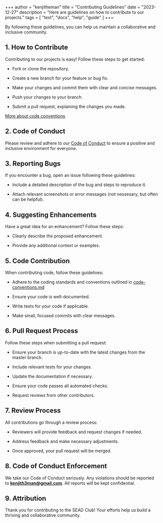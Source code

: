 +++
author = "kenjitheman"
title = "Contributing Guidelines"
date = "2023-12-27"
description = "Here are guidelines on how to contribute to our projects."
tags = [
    "text",
    "docs",
    "help",
    "guide"
]
+++

By following these guidelines, you can help us maintain a collaborative and inclusive community.

## 1. How to Contribute

Contributing to our projects is easy! Follow these steps to get started:

- Fork or clone the repository.

- Create a new branch for your feature or bug fix.

- Make your changes and commit them with clear and concise messages.

- Push your changes to your branch.

- Submit a pull request, explaining the changes you made.

[More about code conventions](code-conventions.md)

## 2. Code of Conduct

Please review and adhere to our [Code of Conduct](code-of-conduct.md) to ensure a positive and inclusive environment for everyone.

## 3. Reporting Bugs

If you encounter a bug, open an issue following these guidelines:

- Include a detailed description of the bug and steps to reproduce it.

- Attach relevant screenshots or error messages (not nessesary, but often can be helpful).

## 4. Suggesting Enhancements

Have a great idea for an enhancement? Follow these steps:

- Clearly describe the proposed enhancement.

- Provide any additional context or examples.

## 5. Code Contribution

When contributing code, follow these guidelines:

- Adhere to the coding standards and conventions outlined in [code-conventions.md](code-conventions.md)

- Ensure your code is well-documented.

- Write tests for your code if applicable.

- Make small, focused commits with clear messages.

## 6. Pull Request Process

Follow these steps when submitting a pull request:

- Ensure your branch is up-to-date with the latest changes from the master branch.

- Include relevant tests for your changes.

- Update the documentation if necessary.

- Ensure your code passes all automated checks.

- Request reviews from other contributors.

## 7. Review Process

All contributions go through a review process:

- Reviewers will provide feedback and request changes if needed.

- Address feedback and make necessary adjustments.

- Once approved, your pull request will be merged.

## 8. Code of Conduct Enforcement

We take our Code of Conduct seriously. Any violations should be reported to **kenjith3man@gmail.com**. All reports will be kept confidential.

## 9. Attribution

Thank you for contributing to the SEAD Club! Your efforts help us build a thriving and collaborative community.
